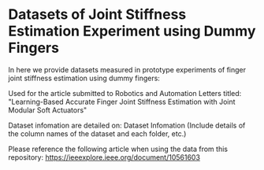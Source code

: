 # Datasets of Joint Stiffness Estimation Experiment using Dummy Fingers

In here we provide datasets measured in prototype experiments of finger joint stiffness estimation using dummy fingers: 

Used for the article submitted to Robotics and Automation Letters titled: "Learning-Based Accurate Finger Joint Stiffness Estimation with Joint Modular Soft Actuators"

Dataset infomation are detailed on: Dataset Infomation (Include details of the column names of the dataset and each folder, etc.)

Please reference the following article when using the data from this repository:
https://ieeexplore.ieee.org/document/10561603
